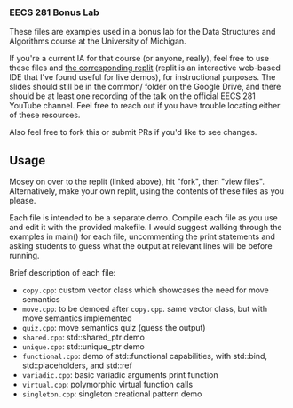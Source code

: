 ### EECS 281 Bonus Lab

These files are examples used in a bonus lab for the Data Structures and Algorithms course at the University of Michigan.

If you're a current IA for that course (or anyone, really), feel free to use these files and [the corresponding replit](https://replit.com/@MichaelJecmen/EECS281BONUSLAB?v=1) (replit is an interactive web-based IDE that I've found useful for live demos), for instructional purposes. The slides should still be in the common/ folder on the Google Drive, and there should be at least one recording of the talk on the official EECS 281 YouTube channel. Feel free to reach out if you have trouble locating either of these resources.

Also feel free to fork this or submit PRs if you'd like to see changes.

## Usage
Mosey on over to the replit (linked above), hit "fork", then "view files". Alternatively, make your own replit, using the contents of these files as you please.

Each file is intended to be a separate demo. Compile each file as you use and edit it with the provided makefile. I would suggest walking through the examples in main() for each file, uncommenting the print statements and asking students to guess what the output at relevant lines will be before running.

Brief description of each file:
* ```copy.cpp```: custom vector class which showcases the need for move semantics
* ```move.cpp```: to be demoed after ```copy.cpp```. same vector class, but with move semantics implemented
* ```quiz.cpp```: move semantics quiz (guess the output)
* ```shared.cpp```: std::shared_ptr demo
* ```unique.cpp```: std::unique_ptr demo
* ```functional.cpp```: demo of std::functional capabilities, with std::bind, std::placeholders, and std::ref
* ```variadic.cpp```: basic variadic arguments print function
* ```virtual.cpp```: polymorphic virtual function calls
* ```singleton.cpp```: singleton creational pattern demo